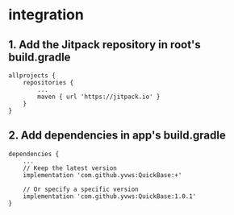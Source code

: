 # integration
## 1. Add the Jitpack repository in root's build.gradle
```
allprojects {
    repositories {
        ...
        maven { url 'https://jitpack.io' }
    }
}
```

## 2. Add dependencies in app's build.gradle
```
dependencies {
    ...
    // Keep the latest version
    implementation 'com.github.yvws:QuickBase:+'
    
    // Or specify a specific version
	implementation 'com.github.yvws:QuickBase:1.0.1'
}
```

